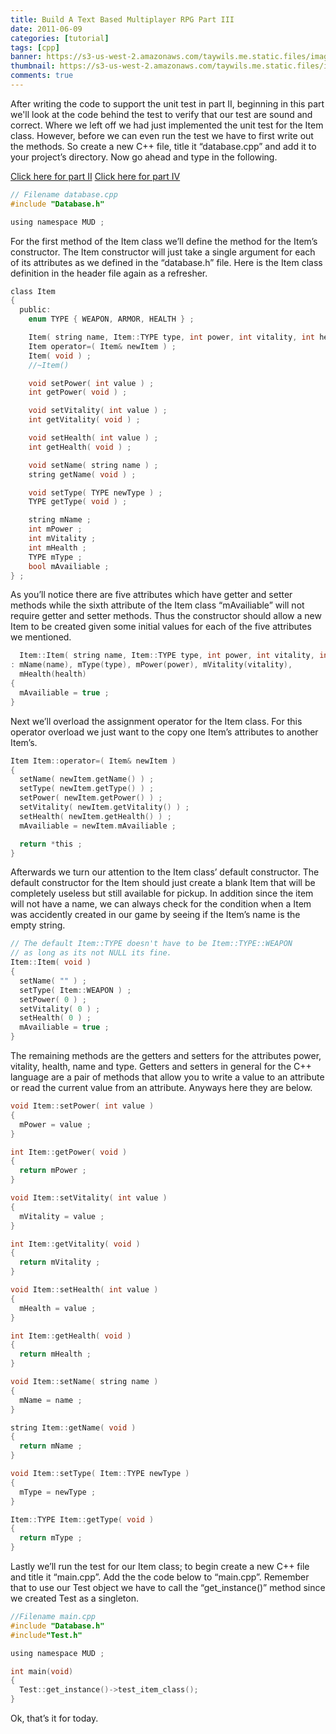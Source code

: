 ```yaml
---
title: Build A Text Based Multiplayer RPG Part III
date: 2011-06-09
categories: [tutorial]
tags: [cpp]
banner: https://s3-us-west-2.amazonaws.com/taywils.me.static.files/images/post_banners_thumbnails/textbasedrpgpart3.JPG
thumbnail: https://s3-us-west-2.amazonaws.com/taywils.me.static.files/images/post_banners_thumbnails/textbasedrpgpart3.JPG
comments: true
---
```

After writing the code to support the unit test in part II, beginning in this part we'll look at the code behind the test to verify that our test are sound and correct.
Where we left off we had just implemented the unit test for the Item class. However, before we can even run the test we have to first write out the methods. So create a new C++ file, title it “database.cpp” and add it to your project’s directory. Now go ahead and type in the following.

<!-- more -->
[Click here for part II][link_part_2]
[Click here for part IV][link_part_4]

```c
// Filename database.cpp
#include "Database.h"

using namespace MUD ;
```
For the first method of the Item class we’ll define the method for the Item’s constructor. The Item constructor will just take a single argument for each of its attributes as we defined in the “database.h” file. Here is the Item class definition in the header file again as a refresher.
```c
class Item
{
  public:
    enum TYPE { WEAPON, ARMOR, HEALTH } ;

    Item( string name, Item::TYPE type, int power, int vitality, int health ) ;
    Item operator=( Item& newItem ) ;
    Item( void ) ;
    //~Item()

    void setPower( int value ) ;
    int getPower( void ) ;

    void setVitality( int value ) ;
    int getVitality( void ) ;

    void setHealth( int value ) ;
    int getHealth( void ) ;

    void setName( string name ) ;
    string getName( void ) ;

    void setType( TYPE newType ) ;
    TYPE getType( void ) ;

    string mName ;
    int mPower ;
    int mVitality ;
    int mHealth ;
    TYPE mType ;
    bool mAvailiable ;
} ;
```
As you’ll notice there are five attributes which have getter and setter methods while the sixth attribute of the Item class “mAvailiable” will not require getter and setter methods. Thus the constructor should allow a new Item to be created given some initial values for each of the five attributes we mentioned.
```c
  Item::Item( string name, Item::TYPE type, int power, int vitality, int health ) 
: mName(name), mType(type), mPower(power), mVitality(vitality), 
  mHealth(health)
{
  mAvailiable = true ;
}
```
Next we’ll overload the assignment operator for the Item class. For this operator overload we just want to the copy one Item’s attributes to another Item’s.  
```c
Item Item::operator=( Item& newItem )
{
  setName( newItem.getName() ) ;
  setType( newItem.getType() ) ;
  setPower( newItem.getPower() ) ;
  setVitality( newItem.getVitality() ) ;
  setHealth( newItem.getHealth() ) ;
  mAvailiable = newItem.mAvailiable ;

  return *this ;
}
```
Afterwards we turn our attention to the Item class’ default constructor. The default constructor for the Item should just create a blank Item that will be completely useless but still available for pickup. In addition since the item will not have a name, we can always check for the condition when a Item was accidently created in our game by seeing if the Item’s name is the empty string.
```c
// The default Item::TYPE doesn't have to be Item::TYPE::WEAPON
// as long as its not NULL its fine.
Item::Item( void )
{
  setName( "" ) ;
  setType( Item::WEAPON ) ;
  setPower( 0 ) ;
  setVitality( 0 ) ;
  setHealth( 0 ) ;
  mAvailiable = true ;
}
```
The remaining methods are the getters and setters for the attributes power, vitality, health, name and type. Getters and setters in general for the C++ language are a pair of methods that allow you to write a value to an attribute or read the current value from an attribute. Anyways here they are below. 
```c
void Item::setPower( int value )
{
  mPower = value ;
}

int Item::getPower( void )
{
  return mPower ;
}

void Item::setVitality( int value )
{
  mVitality = value ;
}

int Item::getVitality( void )
{
  return mVitality ;
}

void Item::setHealth( int value )
{
  mHealth = value ;
}

int Item::getHealth( void )
{
  return mHealth ;
}

void Item::setName( string name )
{
  mName = name ;
}

string Item::getName( void )
{
  return mName ;
}

void Item::setType( Item::TYPE newType )
{
  mType = newType ;
}

Item::TYPE Item::getType( void )
{
  return mType ;
}
```
Lastly we’ll run the test for our Item class; to begin create a new C++ file and title it “main.cpp”. Add the the code below to “main.cpp”. Remember that to use our Test object we have to call the “get_instance()” method since we created Test as a singleton. 
```c
//Filename main.cpp
#include "Database.h"
#include"Test.h"

using namespace MUD ;

int main(void)
{
  Test::get_instance()->test_item_class();
}
```
Ok, that’s it for today.

[link_part_2]: /2011/06/08/textbasedrpgpart2
[link_part_4]: /2011/06/11/textbasedrpgpart4

